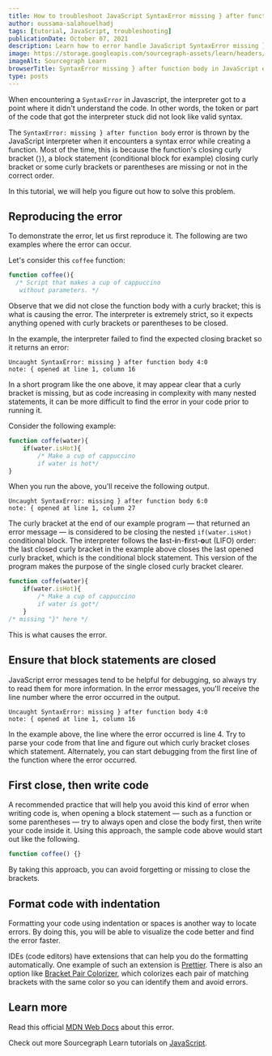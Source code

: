```yaml
---
title: How to troubleshoot JavaScript SyntaxError missing } after function body
author: oussama-salahouelhadj
tags: [tutorial, JavaScript, troubleshooting]
publicationDate: October 07, 2021
description: Learn how to error handle JavaScript SyntaxError missing } after function body
image: https://storage.googleapis.com/sourcegraph-assets/learn/headers/sourcegraph-learn-header.png
imageAlt: Sourcegraph Learn
browserTitle: SyntaxError missing } after function body in JavaScript error handling
type: posts
---
```


When encountering a `SyntaxError` in Javascript, the interpreter got to a point where it didn't understand the code. In other words, the token or part of the code that got the interpreter stuck did not look like valid syntax.

The `SyntaxError: missing } after function body` error is thrown by the JavaScript interpreter when it encounters a syntax error while creating a function. Most of the time, this is because the function's closing curly bracket (`}`), a block statement (conditional block for example) closing curly bracket or some curly brackets or parentheses are missing or not in the correct order.

In this tutorial, we will help you figure out how to solve this problem.

## Reproducing the error

To demonstrate the error, let us first reproduce it. The following are two examples where the error can occur.

Let's consider this `coffee` function:

```javascript
function coffee(){
  /* Script that makes a cup of cappuccino
   without parameters. */

```

Observe that we did not close the function body with a curly bracket; this is what is causing the error. The interpreter is extremely strict, so it expects anything opened with curly brackets or parentheses to be closed.

In the example, the interpreter failed to find the expected closing bracket so it returns an error:

```
Uncaught SyntaxError: missing } after function body 4:0
note: { opened at line 1, column 16
```

In a short program like the one above, it may appear clear that a curly bracket is missing, but as code increasing in complexity with many nested statements, it can be more difficult to find the error in your code prior to running it. 

Consider the following example:

```javascript
function coffe(water){
    if(water.isHot){
        /* Make a cup of cappuccino
        if water is hot*/
}

```

When you run the above, you'll receive the following output.

```
Uncaught SyntaxError: missing } after function body 6:0
note: { opened at line 1, column 27
```

The curly bracket at the end of our example program — that returned an error message — is considered to be closing the nested `if(water.isHot)` conditional block. The interpreter follows the **l**ast-**i**n-**f**irst-**o**ut (LIFO) order: the last closed curly bracket in the example above closes the last opened curly bracket, which is the conditional block statement. This version of the program makes the purpose of the single closed curly bracket clearer.

```javascript
function coffe(water){
    if(water.isHot){
        /* Make a cup of cappuccino
        if water is got*/
    }
/* missing "}" here */
```

This is what causes the error.

## Ensure that block statements are closed

JavaScript error messages tend to be helpful for debugging, so always try to read them for more information. In the error messages, you'll receive the line number where the error occurred in the output.

```
Uncaught SyntaxError: missing } after function body 4:0
note: { opened at line 1, column 16
```

In the example above, the line where the error occurred is line 4. Try to parse your code from that line and figure out which curly bracket closes which statement. Alternately, you can start debugging from the first line of the function where the error occurred.

## First close, then write code

A recommended practice that will help you avoid this kind of error when writing code is, when opening a block statement — such as a function or some parentheses — try to always open and close the body first, then write your code inside it. Using this approach, the sample code above would start out like the following.

```javascript
function coffee() {}
```

By taking this approacb, you can avoid forgetting or missing to close the brackets.

## Format code with indentation

Formatting your code using indentation or spaces is another way to locate errors. By doing this, you will be able to visualize the code better and find the error faster.

IDEs (code editors) have extensions that can help you do the formatting automatically. One example of such an extension is [Prettier](https://prettier.io/). There is also an option like [Bracket Pair Colorizer](https://marketplace.visualstudio.com/items?itemName=CoenraadS.bracket-pair-colorizer-2), which colorizes each pair of matching brackets with the same color so you can identify them and avoid errors.

## Learn more

Read this official [MDN Web Docs](https://developer.mozilla.org/en-US/docs/Web/JavaScript/Reference/Errors/Missing_curly_after_function_body) about this error.

<SourcegraphSearch query="SyntaxError: missing } after function body" patternType="literal"/>

Check out more Sourcegraph Learn tutorials on [JavaScript](https://learn.sourcegraph.com/tags/javascript).
